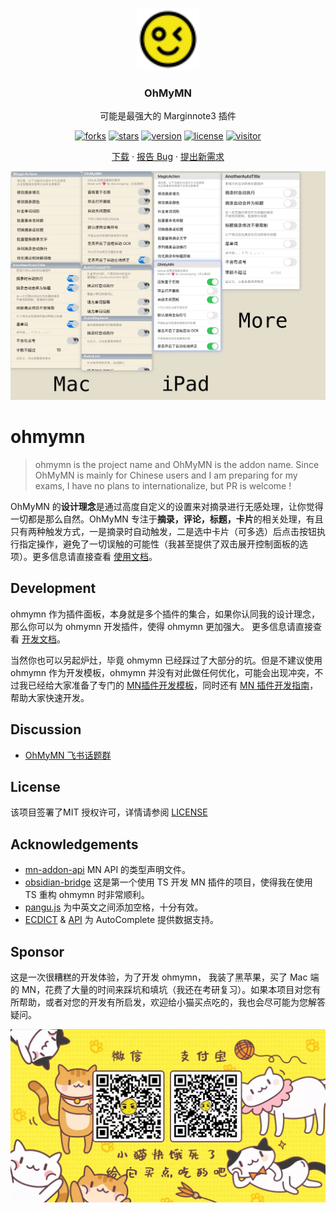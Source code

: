 <p align="center">
  <a href="https://github.com/ourongxing/ohmymn">
    <img src="assets/logo.svg" alt="Logo" width="100" height="100">
  </a>
  <h3 align="center">OhMyMN</h3>
  <p align="center">可能是最强大的 Marginnote3 插件</p>
</p>
<p align="center">
  <a href="https://github.com/ourongxing/ohmymn/network/members"><img src="https://img.shields.io/github/forks/ourongxing/ohmymn.svg?style=flat" alt="forks"></a>
  <a href="https://github.com/ourongxing/ohmymn/stargazers"><img src="https://img.shields.io/github/stars/ourongxing/ohmymn.svg?style=flat" alt="stars"></a>
  <a href="https://github.com/ourongxing/ohmymn/blob/main/package.json"><img src="https://img.shields.io/badge/ohmymn-v3.0.0_beta3-orange" alt="version"></a>
  <a href="https://github.com/ourongxing/ohmymn/blob/main/LICENSE"><img src="https://img.shields.io/badge/license-MIT-green" alt="license"></a>
  <a href="https://github.com/ourongxing/ohmymn/releases"><img src="https://visitor-badge.vercel.app/page/ohmymn?color=blue" alt="visitor"></a>
</p>
<p align="center">
  <a href="https://github.com/ourongxing/ohmymn/releases">下载</a> ·
  <a href="https://github.com/ourongxing/ohmymn/issues">报告 Bug</a> ·
  <a href="https://github.com/ourongxing/ohmymn/issues">提出新需求</a>
</p>

<img src="assets/p1.png">

# ohmymn

> ohmymn is the project name and OhMyMN is the addon name. Since OhMyMN is mainly for Chinese users and I am preparing for my exams, I have no plans to internationalize, but PR is welcome !

OhMyMN 的**设计理念**是通过高度自定义的设置来对摘录进行无感处理，让你觉得一切都是那么自然。OhMyMN 专注于**摘录，评论，标题，卡片**的相关处理，有且只有两种触发方式，一是摘录时自动触发，二是选中卡片（可多选）后点击按钮执行指定操作，避免了一切误触的可能性（我甚至提供了双击展开控制面板的选项）。更多信息请直接查看 [使用文档](https://busiyi.notion.site/OhMyMN-wiki-74ac16d09d17420391b8ffb0dd8cab01)。

## Development

ohmymn 作为插件面板，本身就是多个插件的集合，如果你认同我的设计理念，那么你可以为 ohmymn 开发插件，使得 ohmymn 更加强大。
更多信息请直接查看 [开发文档](https://busiyi.notion.site/busiyi/OhMyMN-wiki-74ac16d09d17420391b8ffb0dd8cab01#c5a601fcf71a4dda9bb05efdd5a1cf6f)。

当然你也可以另起炉灶，毕竟 ohmymn 已经踩过了大部分的坑。但是不建议使用 ohmymn 作为开发模板，ohmymn 并没有对此做任何优化，可能会出现冲突，不过我已经给大家准备了专门的 [MN插件开发模板](https://github.com/ourongxing/copysearch)，同时还有 [MN 插件开发指南](https://busiyi.notion.site/CopySearch-MN-856b316ec2854a70aa00e8bc1873892a)，帮助大家快速开发。

## Discussion
- [OhMyMN 飞书话题群](https://applink.feishu.cn/client/chat/chatter/add_by_link?link_token=f82q9d4d-fbe2-4487-95ec-86b4a5374750)
## License

该项目签署了MIT 授权许可，详情请参阅 [LICENSE](https://github.com/ourongxing/ohmymn/blob/main/LICENSE)

## Acknowledgements

* [mn-addon-api](https://github.com/aidenlx/mn-addon-api)  MN API 的类型声明文件。
* [obsidian-bridge](https://github.com/aidenlx/obsidian-bridge) 这是第一个使用 TS 开发 MN 插件的项目，使得我在使用 TS 重构 ohmymn 时非常顺利。
* [pangu.js](https://github.com/vinta/pangu.js) 为中英文之间添加空格，十分有效。
* [ECDICT](https://github.com/skywind3000/ECDICT) & [API](http://dict.e.opac.vip/dict.php) 为 AutoComplete 提供数据支持。

## Sponsor

这是一次很糟糕的开发体验，为了开发 ohmymn， 我装了黑苹果，买了 Mac 端的 MN，花费了大量的时间来踩坑和填坑（我还在考研复习）。如果本项目对您有所帮助，或者对您的开发有所启发，欢迎给小猫买点吃的，我也会尽可能为您解答疑问。

![donate](assets/donate.gif)